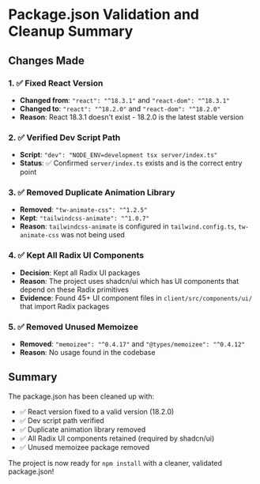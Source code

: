# Package.json Validation and Cleanup Summary

## Changes Made

### 1. ✅ Fixed React Version
- **Changed from**: `"react": "^18.3.1"` and `"react-dom": "^18.3.1"`
- **Changed to**: `"react": "^18.2.0"` and `"react-dom": "^18.2.0"`
- **Reason**: React 18.3.1 doesn't exist - 18.2.0 is the latest stable version

### 2. ✅ Verified Dev Script Path
- **Script**: `"dev": "NODE_ENV=development tsx server/index.ts"`
- **Status**: ✅ Confirmed `server/index.ts` exists and is the correct entry point

### 3. ✅ Removed Duplicate Animation Library
- **Removed**: `"tw-animate-css": "^1.2.5"`
- **Kept**: `"tailwindcss-animate": "^1.0.7"`
- **Reason**: `tailwindcss-animate` is configured in `tailwind.config.ts`, `tw-animate-css` was not being used

### 4. ✅ Kept All Radix UI Components
- **Decision**: Kept all Radix UI packages
- **Reason**: The project uses shadcn/ui which has UI components that depend on these Radix primitives
- **Evidence**: Found 45+ UI component files in `client/src/components/ui/` that import Radix packages

### 5. ✅ Removed Unused Memoizee
- **Removed**: `"memoizee": "^0.4.17"` and `"@types/memoizee": "^0.4.12"`
- **Reason**: No usage found in the codebase

## Summary
The package.json has been cleaned up with:
- ✅ React version fixed to a valid version (18.2.0)
- ✅ Dev script path verified
- ✅ Duplicate animation library removed
- ✅ All Radix UI components retained (required by shadcn/ui)
- ✅ Unused memoizee package removed

The project is now ready for `npm install` with a cleaner, validated package.json! 